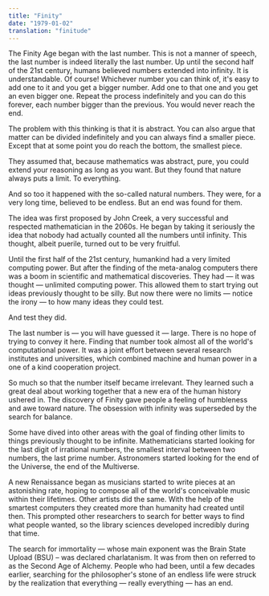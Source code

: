 ```yaml
---
title: "Finity"
date: "1979-01-02"
translation: "finitude"
---
```


The Finity Age began with the last number. This is not a manner of speech, the last number is indeed literally the last number. Up until the second half of the 21st century, humans believed numbers extended into infinity. It is understandable. Of course! Whichever number you can think of, it's easy to add one to it and you get a bigger number. Add one to that one and you get an even bigger one. Repeat the process indefinitely and you can do this forever, each number bigger than the previous. You would never reach the end.

The problem with this thinking is that it is abstract. You can also argue that matter can be divided indefinitely and you can always find a smaller piece. Except that at some point you do reach the bottom, the smallest piece.

They assumed that, because mathematics was abstract, pure, you could extend your reasoning as long as you want. But they found that nature always puts a limit. To everything.

And so too it happened with the so-called natural numbers. They were, for a very long time, believed to be endless. But an end was found for them.

The idea was first proposed by John Creek, a very successful and respected mathematician in the 2060s. He began by taking it seriously the idea that nobody had actually counted all the numbers until infinity. This thought, albeit puerile, turned out to be very fruitful.

Until the first half of the 21st century, humankind had a very limited computing power. But after the finding of the meta-analog computers there was a boom in scientific and mathematical discoveries. They had — it was thought — unlimited computing power. This allowed them to start trying out ideas previously thought to be silly. But now there were no limits — notice the irony — to how many ideas they could test.

And test they did.

The last number is — you will have guessed it — large. There is no hope of trying to convey it here. Finding that number took almost all of the world's computational power. It was a joint effort between several research institutes and universities, which combined machine and human power in a one of a kind cooperation project.

So much so that the number itself became irrelevant. They learned such a great deal about working together that a new era of the human history ushered in. The discovery of Finity gave people a feeling of humbleness and awe toward nature. The obsession with infinity was superseded by the search for balance.

Some have dived into other areas with the goal of finding other limits to things previously thought to be infinite. Mathematicians started looking for the last digit of irrational numbers, the smallest interval between two numbers, the last prime number. Astronomers started looking for the end of the Universe, the end of the Multiverse.

A new Renaissance began as musicians started to write pieces at an astonishing rate, hoping to compose all of the world's conceivable music within their lifetimes. Other artists did the same. With the help of the smartest computers they created more than humanity had created until then. This prompted other researchers to search for better ways to find what people wanted, so the library sciences developed incredibly during that time.

The search for immortality — whose main exponent was the Brain State Upload (BSU) – was declared charlatanism. It was from then on referred to as the Second Age of Alchemy. People who had been, until a few decades earlier, searching for the philosopher's stone of an endless life were struck by the realization that everything — really everything — has an end.
